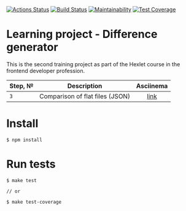 [![Actions Status](https://github.com/vetneka/frontend-project-lvl2/workflows/hexlet-check/badge.svg)](https://github.com/vetneka/frontend-project-lvl2/actions)
[![Build Status](https://github.com/vetneka/frontend-project-lvl2/workflows/build/badge.svg)](https://github.com/vetneka/frontend-project-lvl2/actions)
[![Maintainability](https://api.codeclimate.com/v1/badges/2aa3bdec005def0a5cf8/maintainability)](https://codeclimate.com/github/vetneka/frontend-project-lvl2/maintainability)
[![Test Coverage](https://api.codeclimate.com/v1/badges/2aa3bdec005def0a5cf8/test_coverage)](https://codeclimate.com/github/vetneka/frontend-project-lvl2/test_coverage)

# Learning project - Difference generator

This is the second training project as part of the Hexlet course in the frontend developer profession.

| Step, № | Description                          | Asciinema                                  |
|---------| -------------------------------------|:------------------------------------------:|
| `3`     | Comparison of flat files (JSON)      | [link](https://asciinema.org/a/388166)     |

# Install
```
$ npm install
```

# Run tests
```
$ make test

// or

$ make test-coverage
```
